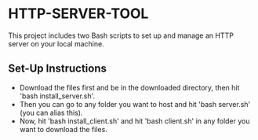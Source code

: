 # HTTP-SERVER-TOOL

This project includes two Bash scripts to set up and manage an HTTP server on your local machine.

## Set-Up Instructions

- Download the files first and be in the downloaded directory, then hit 'bash install_server.sh'.
- Then you can go to any folder you want to host and hit 'bash server.sh' (you can alias this).
- Now, hit 'bash install_client.sh' and hit 'bash client.sh' in any folder you want to download the files.
